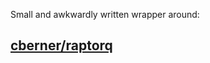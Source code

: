 Small and awkwardly written wrapper around: 

## [cberner/raptorq](https://github.com/cberner/raptorq)